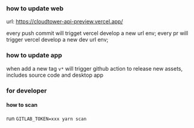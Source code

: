 
### how to update web

url: https://cloudtower-api-preview.vercel.app/

every push commit will trigget vercel develop a new url env;
every pr will trigger vercel develop a new dev url env;


### how to update app

when add a new tag `v*` will trigger github action to release new assets, includes source code and desktop app


### for developer

#### how to scan 

run `GITLAB_TOKEN=xxx yarn scan` 